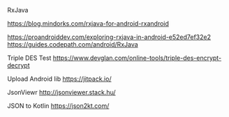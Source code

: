 
RxJava

https://blog.mindorks.com/rxjava-for-android-rxandroid

https://proandroiddev.com/exploring-rxjava-in-android-e52ed7ef32e2
https://guides.codepath.com/android/RxJava


Triple DES Test
https://www.devglan.com/online-tools/triple-des-encrypt-decrypt

Upload Android lib
https://jitpack.io/

JsonViewr
http://jsonviewer.stack.hu/

JSON to Kotlin
https://json2kt.com/
